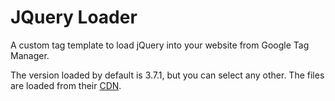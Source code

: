 # JQuery Loader

A custom tag template to load jQuery into your website from Google Tag Manager.

The version loaded by default is 3.7.1, but you can select any other. The files are loaded from their [CDN](https://releases.jquery.com/jquery/).